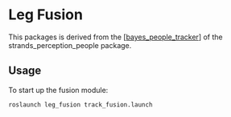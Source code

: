 # Leg Fusion

This packages is derived from the [[bayes_people_tracker](https://github.com/strands-project/strands_perception_people/tree/kinetic-devel/bayes_people_tracker)] of the strands_perception_people package.

## Usage

To start up the fusion module:

```
roslaunch leg_fusion track_fusion.launch
```
